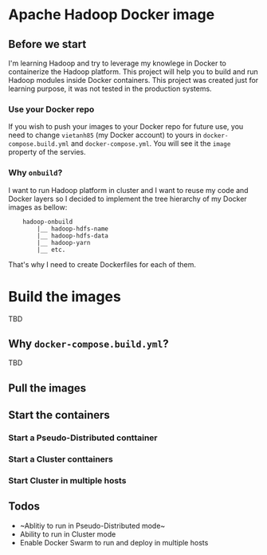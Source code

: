 # Apache Hadoop Docker image

## Before we start

I'm learning Hadoop and try to leverage my knowlege in Docker to containerize the Hadoop platform. This project will help you to build and run Hadoop modules inside Docker containers. This project was created just for learning purpose, it was not tested in the production systems.

### Use your Docker repo

If you wish to push your images to your Docker repo for future use, you need to change `vietanh85` (my Docker account) to yours in `docker-compose.build.yml` and `docker-compose.yml`. You will see it the `image` property of the servies.

### Why `onbuild`?

I want to run Hadoop platform in cluster and I want to reuse my code and Docker layers so I decided to implement the tree hierarchy of my Docker images as bellow:

```
	hadoop-onbuild
		|__ hadoop-hdfs-name
		|__ hadoop-hdfs-data
		|__ hadoop-yarn
		|__ etc.
```

That's why I need to create Dockerfiles for each of them.

# Build the images

TBD

## Why `docker-compose.build.yml`?

TBD

## Pull the images

## Start the containers

### Start a Pseudo-Distributed conttainer
### Start a Cluster conttainers
### Start Cluster in multiple hosts

## Todos
- ~Ablitiy to run in Pseudo-Distributed mode~
- Ability to run in Cluster mode
- Enable Docker Swarm to run and deploy in multiple hosts
